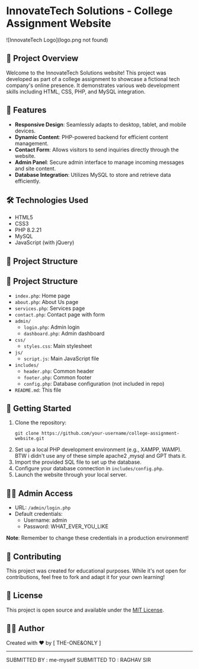 # InnovateTech Solutions - College Assignment Website

![InnovateTech Logo](logo.png not found)

## 🚀 Project Overview

Welcome to the InnovateTech Solutions website! This project was developed as part of a college assignment to showcase a fictional tech company's online presence. It demonstrates various web development skills including HTML, CSS, PHP, and MySQL integration.

## 🌟 Features

- **Responsive Design**: Seamlessly adapts to desktop, tablet, and mobile devices.
- **Dynamic Content**: PHP-powered backend for efficient content management.
- **Contact Form**: Allows visitors to send inquiries directly through the website.
- **Admin Panel**: Secure admin interface to manage incoming messages and site content.
- **Database Integration**: Utilizes MySQL to store and retrieve data efficiently.

## 🛠️ Technologies Used

- HTML5
- CSS3
- PHP 8.2.21
- MySQL
- JavaScript (with jQuery)

## 📂 Project Structure

## 📂 Project Structure

- `index.php`: Home page
- `about.php`: About Us page
- `services.php`: Services page
- `contact.php`: Contact page with form
- `admin/`
  - `login.php`: Admin login
  - `dashboard.php`: Admin dashboard
- `css/`
  - `styles.css`: Main stylesheet
- `js/`
  - `script.js`: Main JavaScript file
- `includes/`
  - `header.php`: Common header
  - `footer.php`: Common footer
  - `config.php`: Database configuration (not included in repo)
- `README.md`: This file


## 🚀 Getting Started

1. Clone the repository:
   ```
   git clone https://github.com/your-username/college-assignment-website.git
   ```
2. Set up a local PHP development environment (e.g., XAMPP, WAMP).  BTW i didn't use any of these simple apache2 ,mysql and GPT thats it. 
3. Import the provided SQL file to set up the database.
4. Configure your database connection in `includes/config.php`.
5. Launch the website through your local server.

## 👨‍💻 Admin Access

- URL: `/admin/login.php`
- Default credentials:
  - Username: admin
  - Password: WHAT_EVER_YOU_LIKE

**Note**: Remember to change these credentials in a production environment!

## 🤝 Contributing

This project was created for educational purposes. While it's not open for contributions, feel free to fork and adapt it for your own learning!

## 📜 License

This project is open source and available under the [MIT License](LICENSE).

## 🙋‍♂️ Author

Created with ❤️ by [ THE-ONE&ONLY ]

---

SUBMITTED BY   : me-myself              SUBMITTED TO : RAGHAV SIR    

